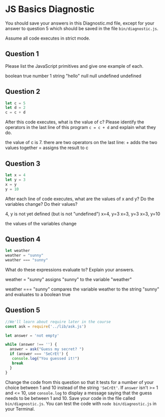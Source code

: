 # JS Basics Diagnostic

You should save your answers in this Diagnostic.md file, except for your answer to
question 5 which should be saved in the file `bin/diagnostic.js`.

Assume all code executes in strict mode.

## Question 1

Please list the JavaScript primitives and give one example of each.

boolean   true
number    1
string    "hello"
null      null
undefined undefined


## Question 2

```js
let c = 5
let d = 2
c = c + d

```

After this code executes, what is the value of c?  Please identify the operators in the last line of this program `c = c + d` and explain what they do.

the value of c is 7.   there are two operators on the last line:
    +  adds the two values together
    =  assigns the result to c


## Question 3

```js
let x = 4
let y = 3
x = y
y = 10
```

After each line of code executes, what are the values of x and y?  Do the variables change?  Do their values?

<!-- solution below -->
4, y is not yet defined (but is not "undefined")
x=4, y=3
x=3, y=3
x=3, y=10

the values of the variables change


## Question 4

```js
let weather
weather = "sunny"
weather === "sunny"
```

What do these expressions evaluate to?  Explain your answers.

weather = "sunny" assigns "sunny" to the variable "weather"

weather === "sunny" compares the variable weather to the string "sunny" and evaluates to a boolean true


## Question 5

```js
//We'll learn about require later in the course
const ask = require('../lib/ask.js')

let answer = 'not empty'

while (answer !== '') {
  answer = ask("Guess my secret? ")
  if (answer === 'SeCrEt') {
   console.log("You guessed it!")
   break
  }
}
```

Change the code from this question so that it tests for a number of your choice
between 1 and 10 instead of the string `'SeCrEt'`.  If `answer` isn't >= 1 and
<= 10, use `console.log` to display a message saying that the guess needs to
be between 1 and 10.  Save your code in the file called `bin/diagnostic.js`.
You can test the code with `node bin/diagnostic.js` in your Terminal.
